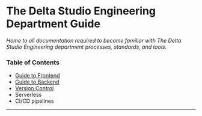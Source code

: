 # The Delta Studio Engineering Department Guide

*Home to all documentation required to become familiar with The Delta Studio Engineering department processes, standards, and tools.*

### Table of Contents

- [Guide to Frontend](./front-end.MD)
- [Guide to Backend](./back-end/Readme.MD)
- [Version Control](./git.MD)
- Serverless
- CI/CD pipelines

___
